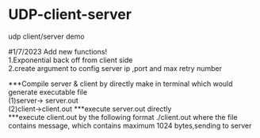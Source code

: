 # UDP-client-server
udp client/server demo

#1/7/2023 Add new functions!  
1.Exponential back off from client side  
2.create argument to config server ip ,port and max retry number

***Compile server & client by directly make in terminal which would generate executable file  
  (1)server-> server.out  
  (2)client->client.out 
***execute server.out directly  
***execute client.out by the following format ./client.out <server ip address> <server port> <number of max retry>
   where the file contains message, which contains maximum 1024 bytes,sending to server 
